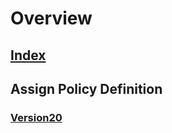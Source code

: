 # Overview
## [Index](index.md)
## Assign Policy Definition
### [Version20](assign-policy-definition.md)